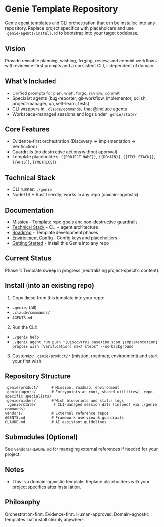 # Genie Template Repository

Genie agent templates and CLI orchestration that can be installed into any repository. Replace project specifics with placeholders and use `.genie/agents/install.md` to bootstrap into your target codebase.

## Vision

Provide reusable planning, wishing, forging, review, and commit workflows with evidence-first prompts and a consistent CLI, independent of domain.

## What’s Included

- Unified prompts for plan, wish, forge, review, commit
- Specialist agents (bug-reporter, git-workflow, implementor, polish, project-manager, qa, self-learn, tests)
- CLI wrappers in `.claude/commands/` that @include agents
- Workspace-managed sessions and logs under `.genie/state/`

## Core Features

- Evidence-first orchestration (Discovery → Implementation → Verification)
- Guardrails (no destructive actions without approval)
- Template placeholders: `{{PROJECT_NAME}}`, `{{DOMAIN}}`, `{{TECH_STACK}}`, `{{APIS}}`, `{{METRICS}}`

## Technical Stack

- CLI runner: `./genie`
- Node/TS + Rust friendly; works in any repo (domain-agnostic)

## Documentation

- [Mission](.genie/product/mission.md) - Template repo goals and non-destructive guardrails
- [Technical Stack](.genie/product/tech-stack.md) - CLI + agent architecture
- [Roadmap](.genie/product/roadmap.md) - Template development phases
- [Environment Config](.genie/product/environment.md) - Config keys and placeholders
- [Getting Started](.genie/guides/getting-started.md) - Install this Genie into any repo

## Current Status

Phase 1: Template sweep in progress (neutralizing project-specific content).

## Install (into an existing repo)

1) Copy these from this template into your repo:
- `.genie/` (all)
- `.claude/commands/`
- `AGENTS.md`

2) Run the CLI:
- `./genie help`
- `./genie agent run plan "[Discovery] baseline scan [Implementation] propose wish [Verification] next steps" --no-background`

3) Customize `.genie/product/*` (mission, roadmap, environment) and start your first wish.

## Repository Structure

```
.genie/product/      # Mission, roadmap, environment
.genie/agents/       # Entrypoints at root, shared utilities/, repo-specific specialists/
.genie/wishes/       # Wish blueprints and status logs
 .genie/state/        # CLI-managed session data (inspect via ./genie commands)
vendors/             # External reference repos
AGENTS.md            # Framework overview & guardrails
CLAUDE.md            # AI assistant guidelines
```

## Submodules (Optional)

See `vendors/README.md` for managing external references if needed for your project.

## Notes

- This is a domain-agnostic template. Replace placeholders with your project specifics after installation.

## Philosophy

Orchestration-first. Evidence-first. Human-approved. Domain-agnostic templates that install cleanly anywhere.
